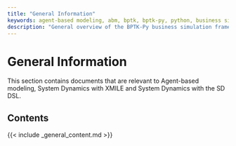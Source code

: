 ```yaml
---
title: "General Information"
keywords: agent-based modeling, abm, bptk, bptk-py, python, business simulation
description: "General overview of the BPTK-Py business simulation framework, as it applies to Agent-based modeling and System Dynamics."
---
```


General Information
===================

This section contains documents that are relevant to Agent-based modeling, System Dynamics with XMILE and System Dynamics with the SD DSL.

## Contents

{{< include _general_content.md >}}
